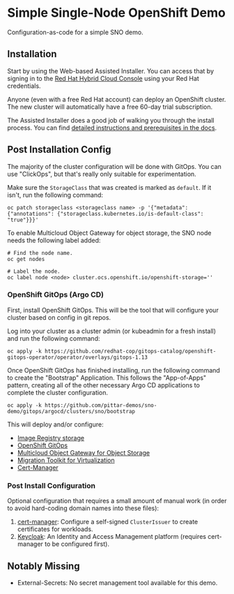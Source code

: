 # Simple Single-Node OpenShift Demo

Configuration-as-code for a simple SNO demo.

## Installation

Start by using the Web-based Assisted Installer.  You can access that by signing in to the [Red Hat Hybrid Cloud Console](https://console.redhat.com/) using your Red Hat credentials.

Anyone (even with a free Red Hat account) can deploy an OpenShift cluster.  The new cluster will automatically have a free 60-day trial subscription.

The Assisted Installer does a good job of walking you through the install process.  You can find [detailed instructions and prerequisites in the docs](https://docs.openshift.com/container-platform/latest/installing/installing_on_prem_assisted/installing-on-prem-assisted.html).

## Post Installation Config

The majority of the cluster configuration will be done with GitOps.  You can use "ClickOps", but that's really only suitable for experimentation.

Make sure the `StorageClass` that was created is marked as `default`.  If it isn't, run the following command:

```
oc patch storageclass <storageclass name> -p '{"metadata": {"annotations": {"storageclass.kubernetes.io/is-default-class": "true"}}}'
```

To enable Multicloud Object Gateway for object storage, the SNO node needs the following label added:

```
# Find the node name.
oc get nodes

# Label the node.
oc label node <node> cluster.ocs.openshift.io/openshift-storage=''
```

### OpenShift GitOps (Argo CD)

First, install OpenShift GitOps.  This will be the tool that will configure your cluster based on config in git repos.

Log into your cluster as a cluster admin (or kubeadmin for a fresh install) and run the following command:

```
oc apply -k https://github.com/redhat-cop/gitops-catalog/openshift-gitops-operator/operator/overlays/gitops-1.13
```

Once OpenShift GitOps has finished installing, run the following command to create the "Bootstrap" Application.  This follows the "App-of-Apps" pattern, creating all of the other necessary Argo CD applications to complete the cluster configuration.

```
oc apply -k https://github.com/pittar-demos/sno-demo/gitops/argocd/clusters/sno/bootstrap
```

This will deploy and/or configure:
* [Image Registry storage](gitops/cluster-config/image-registry)
* [OpenShift GitOps](gitops/cluster-config/openshift-gitops)
* [Multicloud Object Gateway for Object Storage](gitops/cluster-config/openshift-storage)
* [Migration Toolkit for Virtualization](gitops/cluster-services/migration-toolkit-virt)
* [Cert-Manager](gitops/cluster-config/cert-manager)

### Post Install Configuration

Optional configuration that requires a small amount of manual work (in order to avoid hard-coding domain names into these files):

1. [cert-manager](docs/cert-manager.md):  Configure a self-signed `ClusterIssuer` to create certificates for workloads.
2. [Keycloak](docs/keycloak.md):  An Identity and Access Management platform (requires cert-manager to be configured first).


## Notably Missing

* External-Secrets:  No secret management tool available for this demo.